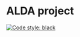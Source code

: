 # ALDA project
[![Code style: black](https://img.shields.io/badge/code%20style-black-000000.svg)](https://github.com/psf/black)